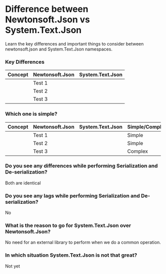 # Difference between Newtonsoft.Json vs System.Text.Json
Learn the key differences and important things to consider between newtonsoft.json and System.Text.Json namespaces.

### Key Differences

| Concept                       | Newtonsoft.Json                           | System.Text.Json                               |
| ------------------------------| ----------------------------------------- | ---------------------------------------------- |
|                               |   Test 1                                  |                                                |
|                               |   Test 2                                  |                                                |
|                               |   Test 3                                  |                                                |


### Which one is simple?

| Concept                       | Newtonsoft.Json                           | System.Text.Json                               | Simple/Complex |
| ------------------------------| ----------------------------------------- | ---------------------------------------------- | -------------- |
|                               |   Test 1                                  |                                                |  Simple        |
|                               |   Test 2                                  |                                                |  Simple        |
|                               |   Test 3                                  |                                                |  Complex       |

### Do you see any differences while performing Serialization and De-serialization?
Both are identical

### Do you see any lags  while performing Serialization and De-serialization?
No

### What is the reason to go for System.Text.Json over Newtonsoft.Json?
No need for an external library to perform when we do a common operation.

### In which situation System.Text.Json is not that great?
Not yet 




